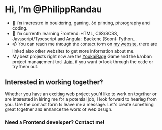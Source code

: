 # Hi, I’m @PhilippRandau
- 👀 I’m interested in bouldering, gaming, 3d printing, photography and coding.
- 🌱 I’m currently learning Frontend: HTML, CSS/SCSS, Javascript/Typescript and Angular. Backend (Soon): Python...
- 📫 You can reach me through the contact form on [my website](https://philipp-randau.developerakademie.net/portfolio/), there are linked also other websites to get more information about me.
- My best projects right now are the [YoukaiRage](https://github.com/PhilippRandau/YoukaiRage) Game and the kanban project management tool [Join](https://github.com/PhilippRandau/Join), if you want to look through the code or try them out.
## Interested in working together?
Whether you have an exciting web project you'd like to work on together or are interested in hiring me for a potential job, I look forward to hearing from you. Use the contact form to leave me a message. Let's create something great together and enhance the world of web design.
### Need a Frontend developer? **Contact me!**

<!---
- 💞️ I’m looking to collaborate on ...


PhilippRandau/PhilippRandau is a ✨ special ✨ repository because its `README.md` (this file) appears on your GitHub profile.
You can click the Preview link to take a look at your changes.
--->
